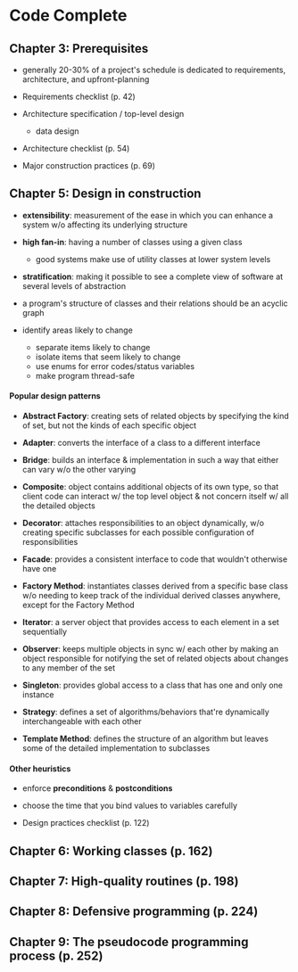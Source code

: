 # Code Complete

## Chapter 3: Prerequisites

* generally 20-30% of a project's schedule is dedicated to requirements, architecture, and upfront-planning

* Requirements checklist (p. 42)

* Architecture specification / top-level design
  - data design

* Architecture checklist (p. 54)

* Major construction practices (p. 69)

## Chapter 5: Design in construction

* __extensibility__: measurement of the ease in which you can enhance a system w/o affecting its underlying structure

* __high fan-in__: having a number of classes using a given class
  - good systems make use of utility classes at lower system levels

* __stratification__: making it possible to see a complete view of software at several levels of abstraction

* a program's structure of classes and their relations should be an acyclic graph

* identify areas likely to change
  - separate items likely to change
  - isolate items that seem likely to change
  - use enums for error codes/status variables
  - make program thread-safe

#### Popular design patterns

* __Abstract Factory__: creating sets of related objects by specifying the kind of set, but not the kinds of each specific object

* __Adapter__: converts the interface of a class to a different interface

* __Bridge__: builds an interface & implementation in such a way that either can vary w/o the other varying

* __Composite__: object contains additional objects of its own type, so that client code can interact w/ the top level object & not concern itself w/ all the detailed objects

* __Decorator__: attaches responsibilities to an object dynamically, w/o creating specific subclasses for each possible configuration of responsibilities

* __Facade__: provides a consistent interface to code that wouldn't otherwise have one

* __Factory Method__: instantiates classes derived from a specific base class w/o needing to keep track of the individual derived classes anywhere, except for the Factory Method

* __Iterator__: a server object that provides access to each element in a set sequentially

* __Observer__: keeps multiple objects in sync w/ each other by making an object responsible for notifying the set of related objects about changes to any member of the set

* __Singleton__: provides global access to a class that has one and only one instance

* __Strategy__: defines a set of algorithms/behaviors that're dynamically interchangeable with each other

* __Template Method__: defines the structure of an algorithm but leaves some of the detailed implementation to subclasses

#### Other heuristics

* enforce __preconditions__ & __postconditions__

* choose the time that you bind values to variables carefully

* Design practices checklist (p. 122)

## Chapter 6: Working classes (p. 162)

## Chapter 7: High-quality routines (p. 198)

## Chapter 8: Defensive programming (p. 224)

## Chapter 9: The pseudocode programming process (p. 252)
